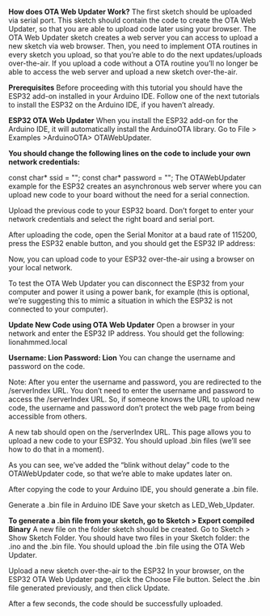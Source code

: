 **How does OTA Web Updater Work?**
The first sketch should be uploaded via serial port. This sketch should contain the code to create the OTA Web Updater, so that you are able to upload code later using your browser.
The OTA Web Updater sketch creates a web server you can access to upload a new sketch via web browser.
Then, you need to implement OTA routines in every sketch you upload, so that you’re able to do the next updates/uploads over-the-air.
If you upload a code without a OTA routine you’ll no longer be able to access the web server and upload a new sketch over-the-air.


**Prerequisites**
Before proceeding with this tutorial you should have the ESP32 add-on installed in your Arduino IDE. Follow one of the next tutorials to install the ESP32 on the Arduino IDE, if you haven’t already.


**ESP32 OTA Web Updater**
When you install the ESP32 add-on for the Arduino IDE, it will automatically install the ArduinoOTA library. Go to File > Examples >ArduinoOTA> OTAWebUpdater.

**You should change the following lines on the code to include your own network credentials:**

const char* ssid = "";
const char* password = "";
The OTAWebUpdater example for the ESP32 creates an asynchronous web server where you can upload new code to your board without the need for a serial connection.

Upload the previous code to your ESP32 board. Don’t forget to enter your network credentials and select the right board and serial port.



After uploading the code, open the Serial Monitor at a baud rate of 115200, press the ESP32 enable button, and you should get the ESP32 IP address:

Now, you can upload code to your ESP32 over-the-air using a browser on your local network.

To test the OTA Web Updater you can disconnect the ESP32 from your computer and power it using a power bank, for example (this is optional, we’re suggesting this to mimic a situation in which the ESP32 is not connected to your computer).

**Update New Code using OTA Web Updater**
Open a browser in your network and enter the ESP32 IP address. You should get the following:
lionahmmed.local

**Username: Lion
Password: Lion**
You can change the username and password on the code.

Note: After you enter the username and password, you are redirected to the /serverIndex URL. You don’t need to enter the username and password to access the /serverIndex URL. So, if someone knows the URL to upload new code, the username and password don’t protect the web page from being accessible from others.

A new tab should open on the /serverIndex URL. This page allows you to upload a new code to your ESP32. You should upload .bin files (we’ll see how to do that in a moment).

As you can see, we’ve added the “blink without delay” code to the OTAWebUpdater code, so that we’re able to make updates later on.

After copying the code to your Arduino IDE, you should generate a .bin file.

Generate a .bin file in Arduino IDE
Save your sketch as LED_Web_Updater.

**To generate a .bin file from your sketch, go to Sketch > Export compiled Binary**
A new file on the folder sketch should be created. Go to Sketch > Show Sketch Folder. You should have two files in your Sketch folder: the .ino and the .bin file. You should upload the .bin file using the OTA Web Updater.

Upload a new sketch over-the-air to the ESP32
In your browser, on the ESP32 OTA Web Updater page, click the Choose File button. Select the .bin file generated previously, and then click Update.

After a few seconds, the code should be successfully uploaded.

